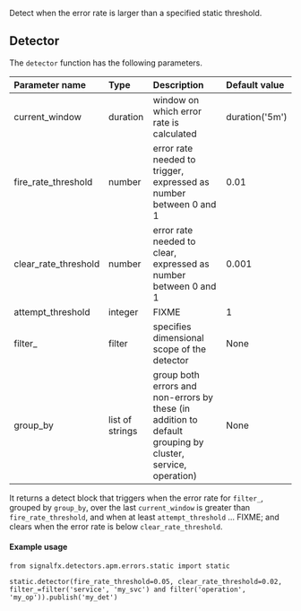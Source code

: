 Detect when the error rate is larger than a specified static threshold.


## Detector

The `detector` function has the following parameters.

|Parameter name|Type|Description|Default value|
|:---|:---|:---|:---|
|current_window|duration|window on which error rate is calculated|duration('5m')|
|fire_rate_threshold|number|error rate needed to trigger, expressed as number between 0 and 1|0.01|
|clear_rate_threshold|number|error rate needed to clear, expressed as number between 0 and 1|0.001|
|attempt_threshold|integer|FIXME|1|
|filter_|filter|specifies dimensional scope of the detector|None|
|group_by|list of strings|group both errors and non-errors by these (in addition to default grouping by cluster, service, operation)|None|

It returns a detect block that triggers when the error rate for `filter_`, grouped by `group_by`, over the last `current_window` is greater than `fire_rate_threshold`, and when at least `attempt_threshold` ... FIXME; and clears when the error rate is below `clear_rate_threshold`.

 

#### Example usage
~~~~~~~~~~~~~~~~~~~~
from signalfx.detectors.apm.errors.static import static

static.detector(fire_rate_threshold=0.05, clear_rate_threshold=0.02, filter_=filter('service', 'my_svc') and filter('operation', 'my_op')).publish('my_det')
~~~~~~~~~~~~~~~~~~~~